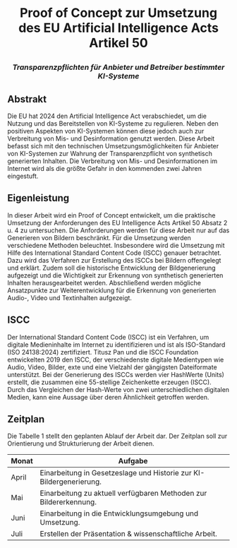 # <p align=center>Proof of Concept zur Umsetzung des EU Artificial Intelligence Acts Artikel 50</p>
### <p align=center>_Transparenzpflichten für Anbieter und Betreiber bestimmter KI-Systeme_</p>

## Abstrakt
Die EU hat 2024 den Artificial Intelligence Act verabschiedet, um die Nutzung und das Bereitstellen von KI-Systeme zu regulieren. Neben den positiven Aspekten von KI-Systemen können diese jedoch auch zur Verbreitung von Mis- und Desinformation genutzt werden. Diese Arbeit befasst sich mit den technischen Umsetzungsmöglichkeiten für Anbieter von KI-Systemen zur Wahrung der Transparenzpflicht von synthetisch generierten Inhalten. Die Verbreitung von Mis- und Desinformationen im Internet wird als die größte Gefahr in den kommenden zwei Jahren eingestuft.

##  Eigenleistung
In dieser Arbeit wird ein Proof of Concept entwickelt, um die praktische Umsetzung der Anforderungen des EU Intelligence Acts Artikel 50 Absatz 2 u. 4 zu untersuchen. Die Anforderungen werden für diese Arbeit nur auf das Generieren von Bildern beschränkt. Für die Umsetzung werden verschiedene Methoden beleuchtet. Insbesondere wird die Umsetzung mit Hilfe des International Standard Content Code (ISCC) genauer betrachtet. Dazu wird das Verfahren zur Erstellung des ISCCs bei Bildern offengelegt und erklärt. Zudem soll die historische Entwicklung der Bildgenerierung aufgezeigt und die Wichtigkeit zur Erkennung von synthetisch generierten Inhalten herausgearbeitet werden. Abschließend werden mögliche Ansatzpunkte zur Weiterentwicklung für die Erkennung von generierten Audio-, Video und Textinhalten aufgezeigt.

##  ISCC
Der International Standard Content Code (ISCC) ist ein Verfahren, um digitale Medieninhalte im Internet zu identifizieren und ist als ISO-Standard (ISO 24138:2024) zertifiziert. Titusz Pan und die ISCC Foundation entwickelten 2019 den ISCC, der verschiedenste digitale Medientypen wie Audio, Video, Bilder, exte und eine Vielzahl der gängigsten Dateiformate unterstützt. Bei der Generierung des ISCCs werden vier HashWerte (Units) erstellt, die zusammen eine 55-stellige Zeichenkette erzeugen (ISCC). Durch das Vergleichen der Hash-Werte von zwei unterschiedlichen digitalen Medien, kann eine Aussage über deren Ähnlichkeit getroffen werden.

## Zeitplan
Die Tabelle 1 stellt den geplanten Ablauf der Arbeit dar. Der Zeitplan soll zur Orientierung und Strukturierung der Arbeit dienen.

| Monat | Aufgabe |
| --- | --- |
| April | Einarbeitung in Gesetzeslage und Historie zur KI-Bildergenerierung. |
| Mai | Einarbeitung zu aktuell verfügbaren Methoden zur Bildererkennung. |
| Juni | Einarbeitung in die Entwicklungsumgebung und Umsetzung. |
| Juli | Erstellen der Präsentation & wissenschaftliche Arbeit. |
